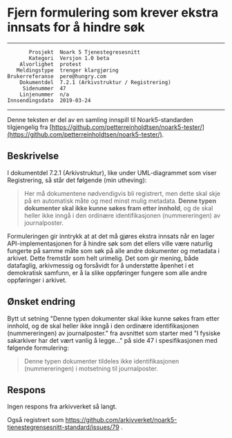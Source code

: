 Fjern formulering som krever ekstra innsats for å hindre søk
============================================================

 ------------------  ---------------------------------
           Prosjekt  Noark 5 Tjenestegresesnitt
           Kategori  Versjon 1.0 beta
        Alvorlighet  protest
       Meldingstype  trenger klargjøring
    Brukerreferanse  pere@hungry.com
        Dokumentdel  7.2.1 (Arkivstruktur / Registrering)
         Sidenummer  47
        Linjenummer  n/a
    Innsendingsdato  2019-03-24
 ------------------  ---------------------------------

Denne teksten er del av en samling innspill til Noark5-standarden
tilgjengelig fra [https://github.com/petterreinholdtsen/noark5-tester/](https://github.com/petterreinholdtsen/noark5-tester/).

Beskrivelse
-----------

I dokumentdel 7.2.1 (Arkivstruktur), like under UML-diagrammet som
viser Registrering, så står det følgende (min utheving):

> Her må dokumentene nødvendigvis bli registrert, men dette skal skje
> på en automatisk måte og med minst mulig metadata.  **Denne typen
> dokumenter skal ikke kunne søkes fram etter innhold**, og de skal
> heller ikke inngå i den ordinære identifikasjonen (nummereringen) av
> journalposter.

Formuleringen gir inntrykk at at det må gjøres ekstra innsats når en
lager API-implementasjonen for å hindre søk som det ellers ville være
naturlig fungerte på samme måte som søk på alle andre dokumenter og
metadata i arkivet.  Dette fremstår som helt urimelig.  Det som gir
mening, både datafaglig, arkivmessig og forsåvidt for å understøtte
åpenhet i et demokratisk samfunn, er å la slike oppføringer fungere
som alle andre oppføringer i arkivet.

Ønsket endring
--------------

Bytt ut setning "Denne typen dokumenter skal ikke kunne søkes fram
etter innhold, og de skal heller ikke inngå i den ordinære
identifikasjonen (nummereringen) av journalposter." fra avsnittet som
starter med "I fysiske sakarkiver har det vært vanlig å legge..." på
side 47 i spesifikasjonen med følgende formulering:

> Denne typen dokumenter tildeles ikke identifikasjonen
> (nummereringen) i motsetning til journalposter.

Respons
-------

Ingen respons fra arkivverket så langt.

Også registrert som
https://github.com/arkivverket/noark5-tjenestegrensesnitt-standard/issues/79 .
